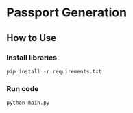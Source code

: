 # Passport Generation
## How to Use
### Install libraries
`pip install -r requirements.txt`

### Run code
`python main.py`